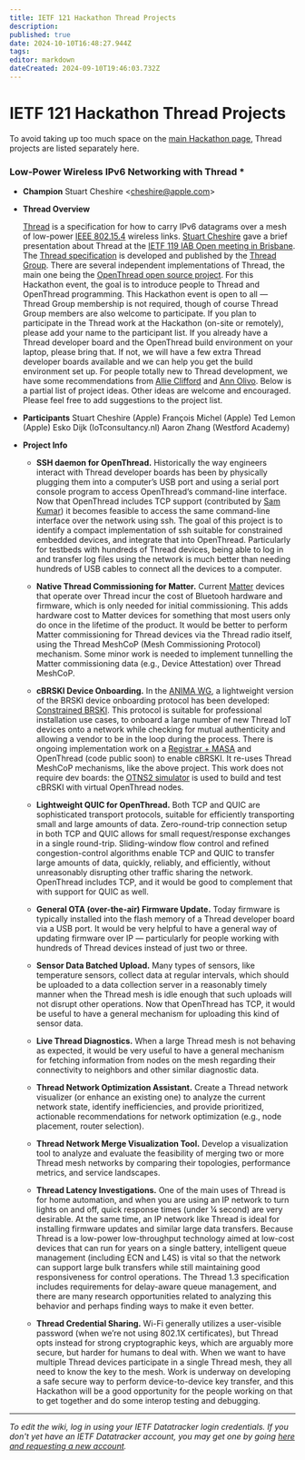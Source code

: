 ```yaml
---
title: IETF 121 Hackathon Thread Projects
description: 
published: true
date: 2024-10-10T16:48:27.944Z
tags: 
editor: markdown
dateCreated: 2024-09-10T19:46:03.732Z
---
```


# IETF 121 Hackathon Thread Projects

To avoid taking up too much space on the [main Hackathon page](/meeting/121/hackathon), Thread projects are listed separately here.

### Low-Power Wireless IPv6 Networking with Thread *

- **Champion**
Stuart Cheshire &lt;cheshire@apple.com&gt;

- **Thread Overview**

  [Thread](https://en.wikipedia.org/wiki/Thread_(network_protocol)) is a specification for how to carry IPv6 datagrams over a mesh of low-power [IEEE 802.15.4](https://en.wikipedia.org/wiki/IEEE_802.15.4) wireless links. [Stuart Cheshire](https://www.threadgroup.org/thread-group#board&officers:~:text=Stuart%20Cheshire) gave a brief presentation about Thread at the [IETF 119 IAB Open meeting in Brisbane](https://www.youtube.com/watch?v=DplqxrH6Xbg&t=2148s). The [Thread specification](https://www.threadgroup.org/support#specifications) is developed and published by the [Thread Group](https://www.threadgroup.org/). There are several independent implementations of Thread, the main one being the [OpenThread open source project](https://openthread.io/).
For this Hackathon event, the goal is to introduce people to Thread and OpenThread programming. This Hackathon event is open to all — Thread Group membership is not required, though of course Thread Group members are also welcome to participate. If you plan to participate in the Thread work at the Hackathon (on-site or remotely), please add your name to the participant list. If you already have a Thread developer board and the OpenThread build environment on your laptop, please bring that. If not, we will have a few extra Thread developer boards available and we can help you get the build environment set up. For people totally new to Thread development, we have some recommendations from [Allie Clifford](/meeting/120/hackathon/Thread-Guide-Allie-Clifford) and [Ann Olivo](/meeting/120/hackathon/Thread-Guide-Ann-Olivo).
Below is a partial list of project ideas. Other ideas are welcome and encouraged. Please feel free to add suggestions to the project list.

- **Participants**
Stuart Cheshire (Apple)
François Michel (Apple)
Ted Lemon (Apple)
Esko Dijk (IoTconsultancy.nl)
Aaron Zhang (Westford Academy)
- **Project Info**

  - **SSH daemon for OpenThread.** Historically the way engineers interact with Thread developer boards has been by physically plugging them into a computer’s USB port and using a serial port console program to access OpenThread’s command-line interface. Now that OpenThread includes TCP support (contributed by [Sam Kumar](https://www.samkumar.org/)) it becomes feasible to access the same command-line interface over the network using ssh. The goal of this project is to identify a compact implementation of ssh suitable for constrained embedded devices, and integrate that into OpenThread. Particularly for testbeds with hundreds of Thread devices, being able to log in and transfer log files using the network is much better than needing hundreds of USB cables to connect all the devices to a computer.

  - **Native Thread Commissioning for Matter.** Current [Matter](https://csa-iot.org/all-solutions/matter/) devices that operate over Thread incur the cost of Bluetooh hardware and firmware, which is only needed for initial commissioning. This adds hardware cost to Matter devices for something that most users only do once in the lifetime of the product. It would be better to perform Matter commissioning for Thread devices via the Thread radio itself, using the Thread MeshCoP (Mesh Commissioning Protocol) mechanism. Some minor work is needed to implement tunnelling the Matter commissioning data (e.g., Device Attestation) over Thread MeshCoP.

  - **cBRSKI Device Onboarding.** In the [ANIMA WG](https://datatracker.ietf.org/wg/anima/about/), a lightweight version of the BRSKI device onboarding protocol has been developed: [Constrained BRSKI](https://datatracker.ietf.org/doc/html/draft-ietf-anima-constrained-voucher). This protocol is suitable for professional installation use cases, to onboard a large number of new Thread IoT devices onto a network while checking for mutual authenticity and allowing a vendor to be in the loop during the process. There is ongoing implementation work on a [Registrar + MASA](https://github.com/EskoDijk/ot-registrar) and OpenThread (code public soon) to enable cBRSKI. It re-uses Thread MeshCoP mechanisms, like the above project. This work does not require dev boards: the [OTNS2 simulator](https://github.com/openthread/ot-ns/issues/528) is used to build and test cBRSKI with virtual OpenThread nodes.
  
  - **Lightweight QUIC for OpenThread.** Both TCP and QUIC are sophisticated transport protocols, suitable for efficiently transporting small and large amounts of data. Zero-round-trip connection setup in both TCP and QUIC allows for small request/response exchanges in a single round-trip. Sliding-window flow control and refined congestion-control algorithms enable TCP and QUIC to transfer large amounts of data, quickly, reliably, and efficiently, without unreasonably disrupting other traffic sharing the network. OpenThread includes TCP, and it would be good to complement that with support for QUIC as well.

  - **General OTA (over-the-air) Firmware Update.** Today firmware is typically installed into the flash memory of a Thread developer board via a USB port. It would be very helpful to have a general way of updating firmware over IP — particularly for people working with hundreds of Thread devices instead of just two or three.

  - **Sensor Data Batched Upload.** Many types of sensors, like temperature sensors, collect data at regular intervals, which should be uploaded to a data collection server in a reasonably timely manner when the Thread mesh is idle enough that such uploads will not disrupt other operations. Now that OpenThread has TCP, it would be useful to have a general mechanism for uploading this kind of sensor data.

  - **Live Thread Diagnostics.** When a large Thread mesh is not behaving as expected, it would be very useful to have a general mechanism for fetching information from nodes on the mesh regarding their connectivity to neighbors and other similar diagnostic data.

  - **Thread Network Optimization Assistant.** Create a Thread network visualizer (or enhance an existing one) to analyze the current network state, identify inefficiencies, and provide prioritized, actionable recommendations for network optimization (e.g., node placement, router selection).

  - **Thread Network Merge Visualization Tool.** Develop a visualization tool to analyze and evaluate the feasibility of merging two or more Thread mesh networks by comparing their topologies, performance metrics, and service landscapes.

  - **Thread Latency Investigations.** One of the main uses of Thread is for home automation, and when you are using an IP network to turn lights on and off, quick response times (under ¼ second) are very desirable. At the same time, an IP network like Thread is ideal for installing firmware updates and similar large data transfers. Because Thread is a low-power low-throughput technology aimed at low-cost devices that can run for years on a single battery, intelligent queue management (including ECN and L4S) is vital so that the network can support large bulk transfers while still maintaining good responsiveness for control operations. The Thread 1.3 specification includes requirements for delay-aware queue management, and there are many research opportunities related to analyzing this behavior and perhaps finding ways to make it even better.

  - **Thread Credential Sharing.** Wi-Fi generally utilizes a user-visible password (when we’re not using 802.1X certificates), but Thread opts instead for strong cryptographic keys, which are arguably more secure, but harder for humans to deal with. When we want to have multiple Thread devices participate in a single Thread mesh, they all need to know the key to the mesh. Work is underway on developing a safe secure way to perform device-to-device key transfer, and this Hackathon will be a good opportunity for the people working on that to get together and do some interop testing and debugging.

----

*To edit the wiki, log in using your IETF Datatracker login credentials. If you don't yet have an IETF Datatracker account, you may get one by going [here and requesting a new account](https://datatracker.ietf.org/accounts/create/).*

